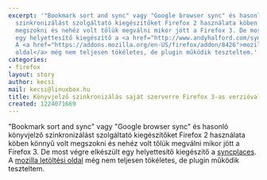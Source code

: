 ```yaml
---
excerpt: '"Bookmark sort and sync" vagy "Google browser sync" és hasonló könyvjelző
  szinkronizálást szolgáltató kiegészítőket Firefox 2 használata köben könnyű volt
  megszokni és nehéz volt tőlük megválni mikor jött a Firefox 3. De most végre elkészült
  egy helyettesítő kiegészítő a <a href="http://www.andyhalford.com/syncplaces/">syncplaces</a>.
  A <a href="https://addons.mozilla.org/en-US/firefox/addon/8426">mozilla letöltési
  oldal</a> még nem teljesen tökéletes, de plugin működik teszteltem.'
categories:
- firefox
layout: story
author: kecsi
mail: kecsi@linuxbox.hu
title: Könyvjelző szinkronizálás saját szerverre Firefox 3-as verzióval; syncplaces
created: 1224071669
---
```

"Bookmark sort and sync" vagy "Google browser sync" és hasonló könyvjelző szinkronizálást szolgáltató kiegészítőket Firefox 2 használata köben könnyű volt megszokni és nehéz volt tőlük megválni mikor jött a Firefox 3. De most végre elkészült egy helyettesítő kiegészítő a <a href="http://www.andyhalford.com/syncplaces/">syncplaces</a>. A <a href="https://addons.mozilla.org/en-US/firefox/addon/8426">mozilla letöltési oldal</a> még nem teljesen tökéletes, de plugin működik teszteltem.
